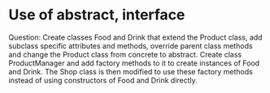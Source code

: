 # Use of abstract, interface
Question: Create classes Food and Drink that extend the Product class, add subclass specific attributes and methods, override parent class methods and change 
        the Product class from concrete to abstract. 
Create class ProductManager and add factory methods to it to create instances of Food and Drink. The Shop class is then modified to use these factory methods instead of using constructors of Food and Drink directly.
